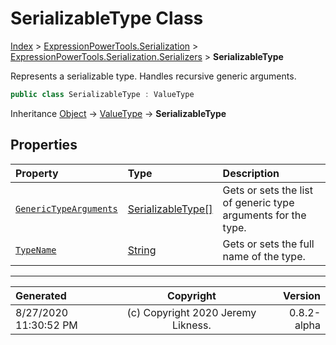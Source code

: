 ﻿# SerializableType Class

[Index](../index.md) > [ExpressionPowerTools.Serialization](ExpressionPowerTools.Serialization.a.md) > [ExpressionPowerTools.Serialization.Serializers](ExpressionPowerTools.Serialization.Serializers.n.md) > **SerializableType**

Represents a serializable type. Handles recursive generic arguments.

```csharp
public class SerializableType : ValueType
```

Inheritance [Object](https://docs.microsoft.com/dotnet/api/system.object) → [ValueType](https://docs.microsoft.com/dotnet/api/system.valuetype) → **SerializableType**

## Properties

| Property | Type | Description |
| :-- | :-- | :-- |
| [`GenericTypeArguments`](ExpressionPowerTools.Serialization.Serializers.SerializableType.GenericTypeArguments.prop.md) | [SerializableType[]](https://docs.microsoft.com/dotnet/api/expressionpowertools.serialization.serializers.serializabletype[]) | Gets or sets the list of generic type arguments for the type. |
| [`TypeName`](ExpressionPowerTools.Serialization.Serializers.SerializableType.TypeName.prop.md) | [String](https://docs.microsoft.com/dotnet/api/system.string) | Gets or sets the full name of the type. |


---

| Generated | Copyright | Version |
| :-- | :-: | --: |
| 8/27/2020 11:30:52 PM | (c) Copyright 2020 Jeremy Likness. | 0.8.2-alpha |
